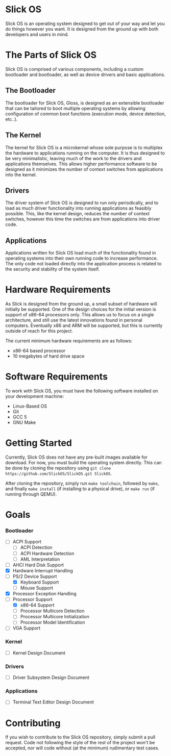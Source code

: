 # Slick OS
Slick OS is an operating system designed to get out of your way and let you do things however you want. It is designed from the ground up with both developers and users in mind.

# The Parts of Slick OS
Slick OS is comprised of various components, including a custom bootloader and bootloader, as well as device drivers and basic applications.

## The Bootloader
The bootloader for Slick OS, Gloss, is designed as an extensible bootloader that can be tailored to boot multiple operating systems by allowing configuration of common boot functions (execution mode, device detection, etc..).

## The Kernel
The kernel for Slick OS is a microkernel whose sole purpose is to multiplex the hardware to applications running on the computer. It is thus designed to be very minimalistic, leaving much of the work to the drivers and applications themselves. This allows higher performance software to be designed as it minimizes the number of context switches from applications into the kernel.

## Drivers
The driver system of Slick OS is designed to run only periodically, and to load as much driver functionality into running applications as feasibly possible. This, like the kernel design, reduces the number of context switches, however this time the switches are from applications into driver code.

## Applications
Applications written for Slick OS load much of the functionality found in operating systems into their own running code to increase performance. The only code not loaded directly into the application process is related to the security and stability of the system itself.

# Hardware Requirements
As Slick is designed from the ground up, a small subset of hardware will initially be supported. One of the design choices for the initial version is support of x86-64 processors only. This allows us to focus on a single architecture, and still use the latest innovations found in personal computers. Eventually x86 and ARM will be supported, but this is currently outside of reach for this project.

The current minimum hardware requirements are as follows:
* x86-64 based processor
* 10 megabytes of hard drive space

# Software Requirements
To work with Slick OS, you must have the following software installed on your development machine:
* Linux-Based OS
* Git
* GCC 5
* GNU Make

# Getting Started
Currently, Slick OS does not have any pre-built images available for download. For now, you must build the operating system directly. This can be done by cloning the repository using `git clone https://github.com/SlickOS/SlickOS.git SlickOS`.

After cloning the repository, simply run `make toolchain`, followed by `make`, and finally `make install` (if installing to a physical drive), or `make run` (if running through QEMU).

# Goals
### Bootloader
- [ ] ACPI Support
  - [ ] ACPI Detection
  - [ ] ACPI Hardware Detection
  - [ ] AML Interpretation
- [ ] AHCI Hard Disk Support
- [X] Hardware Interrupt Handling
- [ ] PS/2 Device Support
  - [X] Keyboard Support
  - [ ] Mouse Support
- [X] Processor Exception Handling
- [ ] Processor Support
  - [X] x86-64 Support
  - [ ] Processor Multicore Detection
  - [ ] Processor Multicore Initialization
  - [ ] Processor Model Identification
- [ ] VGA Support

### Kernel
- [ ] Kernel Design Document

### Drivers
- [ ] Driver Subsystem Design Document

### Applications
- [ ] Terminal Text Editor Design Document

# Contributing
If you wish to contribute to the Slick OS repository, simply submit a pull request. Code not following the style of the rest of the project won't be accepted, nor will code without (at the minimum) rudimentary test cases.
